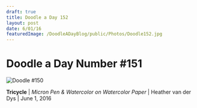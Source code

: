 ```yaml
---
draft: true
title: Doodle a Day 152
layout: post
date: 6/01/16
featuredImage: /DoodleADayBlog/public/Photos/Doodle152.jpg
---
```


# Doodle a Day Number #151

![Doodle #150](/DoodleADayBlog/public/Photos/Doodle152.jpg)

**Tricycle** | *Micron Pen & Watercolor on Watercolor Paper*  | Heather van der Dys | June 1, 2016
